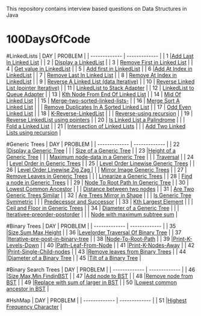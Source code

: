 This repository contains interview based questions on Data Structures in Java

# 100DaysOfCode

#LinkedLists
| DAY  | PROBLEM |
| ------------- | ------------- |
| 1  |[Add Last In Linked List](https://github.com/sakshamlamba109/100DaysOfCode/blob/master/Linked%20List/Add%20Last%20In%20Linked%20List.txt) |
| 2  | [Display a LinkedList](https://github.com/sakshamlamba109/100DaysOfCode/blob/master/Linked%20List/Display%20a%20LinkedList.txt)  |
| 3  | [Remove First in Linked List](https://github.com/sakshamlamba109/100DaysOfCode/blob/master/Linked%20List/Remove%20First.txt)  |
| 4  | [Get value in LinkedList](https://github.com/sakshamlamba109/100DaysOfCode/blob/master/Linked%20List/Get%20value%20in%20LinkedList.txt)  |
| 5 | [Add first in LinkedList](https://github.com/sakshamlamba109/100DaysOfCode/blob/master/Linked%20List/Add%20first%20in%20LinkedList.java)  |
| 6 |[Add At Index in LinkedList](https://github.com/sakshamlamba109/100DaysOfCode/blob/master/Linked%20List/AddAtIndex.txt)  |
| 7  | [Remove Last In Linked List](https://github.com/sakshamlamba109/100DaysOfCode/blob/master/Linked%20List/Remove%20Last%20At%20Index.txt)  |
| 8  | [Remove At Index in LinkedList](https://github.com/sakshamlamba109/100DaysOfCode/blob/master/Linked%20List/Remove%20At%20Index.txt)  |
| 9  | [Reverse A Linked List (data Iterative)](https://github.com/sakshamlamba109/100DaysOfCode/blob/master/Linked%20List/Reverse%20A%20Linked%20List%20(data%20Iterative).txt)  |
| 10  | [Reverse Linked List (pointer Iterative)](https://github.com/sakshamlamba109/100DaysOfCode/blob/master/Linked%20List/Reverse%20Linked%20List%20(pointer%20Iterative).txt)  |
| 11  | [LinkedList to Stack Adapter](https://github.com/sakshamlamba109/100DaysOfCode/blob/master/Linked%20List/LinkedList%20to%20Stack%20Adapter.txt) |
| 12  | [LinkedList to Queue Adapter](https://github.com/sakshamlamba109/100DaysOfCode/blob/master/Linked%20List/LinkedList%20to%20Queue%20Adapter.txt)  |
| 13  | [Kth Node From End Of Linked List](https://github.com/sakshamlamba109/100DaysOfCode/blob/master/Linked%20List/Kth%20Node%20From%20End%20Of%20Linked%20List.txt)  |
| 14  | [Mid Of Linked List](https://github.com/sakshamlamba109/100DaysOfCode/blob/master/Linked%20List/Mid%20Of%20Linked%20List.txt)  |
| 15 | [Merge-two-sorted-linked-lists-](https://github.com/sakshamlamba109/100DaysOfCode/blob/master/Linked%20List/merge-two-sorted-linked-lists-official.txt)  |
| 16  | [Merge Sort A Linked List](https://github.com/sakshamlamba109/100DaysOfCode/blob/master/Linked%20List/Merge%20Sort%20A%20Linked%20List.txt) |
|      | [Remove Duplicates In A Sorted Linked List](https://github.com/sakshamlamba109/100DaysOfCode/blob/master/Linked%20List/Remove%20duplicates%20from%20a%20sorted%20Linked%20List.java) |
| 17 | [Odd Even Linked List](https://github.com/sakshamlamba109/100DaysOfCode/blob/master/Linked%20List/Odd%20Even%20Linked%20List.java) |
| 18 | [K-Reverse-LinkedList](https://github.com/sakshamlamba109/100DaysOfCode/blob/35a05b4cf7e76cf3b8741fc14c83ce39a1bf3767/Linked%20List/K-Reverse-LinkedList.java) |
|    | [Reverse-using recursion](https://github.com/sakshamlamba109/100DaysOfCode/blob/35a05b4cf7e76cf3b8741fc14c83ce39a1bf3767/Linked%20List/Display-Reverse-LinkedList.java) |
| 19 | [Reverse LinkedList using pointers](https://github.com/sakshamlamba109/100DaysOfCode/blob/master/Linked%20List/Reverse%20Linked%20List%20using%20pointer.java) |
| 20 | [Is Linked List a Palindrome](https://github.com/sakshamlamba109/100DaysOfCode/blob/master/Linked%20List/Is%20Linked%20List%20a%20Palindrome.java) |
|    | [Fold a Linked List](https://github.com/sakshamlamba109/100DaysOfCode/blob/master/Linked%20List/Fold%20a%20Linked%20List.java) |
| 21 | [Intersection of Linked Lists](https://github.com/sakshamlamba109/100DaysOfCode/blob/master/Linked%20List/Intersection%20of%20Linked%20List.java) |
|    | [Add Two Linked Lists using recursion](https://github.com/sakshamlamba109/100DaysOfCode/blob/master/Linked%20List/Add%20two%20Linked%20Lists.java) |




#Generic Trees
| DAY  | PROBLEM |
| ------------- | ------------- |
| 22  |[Display a Generic Tree](https://github.com/sakshamlamba109/100DaysOfCode/blob/master/Generic%20Trees/Display%20a%20Generic%20Tree.java) |
|     | [Size of a Generic Tree](https://github.com/sakshamlamba109/100DaysOfCode/blob/master/Generic%20Trees/Size%20of%20a%20Generic%20Tree.java)  |
| 23  |[Height of a Generic Tree](https://github.com/sakshamlamba109/100DaysOfCode/blob/master/Generic%20Trees/Height%20of%20a%20Generic%20Tree.java) |
|     | [Maximum node-data in a Generic Tree](https://github.com/sakshamlamba109/100DaysOfCode/blob/master/Generic%20Trees/Maximum%20in%20Generic%20Trees.java)  |
|     | [Traversal](https://github.com/sakshamlamba109/100DaysOfCode/blob/master/Generic%20Trees/Generic%20Tree%20-%20Traversals%20(pre-order%2C%20Post-order).java)  |
| 24  | [Level Order in Generic Trees](https://github.com/sakshamlamba109/100DaysOfCode/blob/master/Generic%20Trees/Level-Order-Generic-Tree.java)  |
| 25  | [Level Order Linewise Generic Trees](https://github.com/sakshamlamba109/100DaysOfCode/blob/master/Generic%20Trees/Levelorder%20Linewise%20in%20Generic%20Trees.java)  |
| 26  | [Level Order Linewise Zig Zag ](https://github.com/sakshamlamba109/100DaysOfCode/blob/master/Generic%20Trees/Levelorder%20Linewise%20Zig%20Zag.java)  |
|     | [Mirror Image Generic Trees](https://github.com/sakshamlamba109/100DaysOfCode/blob/master/Generic%20Trees/Mirror%20image%20of%20a%20Generic%20Tree.java)  |
| 27  | [Remove Leaves in Generic Trees](https://github.com/sakshamlamba109/100DaysOfCode/blob/master/Generic%20Trees/Remove%20Leaves%20in%20Generic%20Trees.java)  |
|     | [Linearize a Generic Trees](https://github.com/sakshamlamba109/100DaysOfCode/blob/master/Generic%20Trees/Linearize%20a%20Generic%20Tree.java)  |
|  28 | [Find a node in Generic Trees](https://github.com/sakshamlamba109/100DaysOfCode/blob/master/Generic%20Trees/Find%20data%20in%20Generic%20Tree.java)  |
|  29 | [Node To Root Path In Generic Tree](https://github.com/sakshamlamba109/100DaysOfCode/blob/master/Generic%20Trees/Node%20To%20Root%20Path%20In%20Generic%20Tree.java)  |
|  30 | [Lowest Common Ancestor](https://github.com/sakshamlamba109/100DaysOfCode/blob/master/Generic%20Trees/Lowest%20Common%20Ancestor%20in%20Generic%20Trees.java)  |
|     | [Distance between two nodes](https://github.com/sakshamlamba109/100DaysOfCode/blob/master/Generic%20Trees/Distance%20between%20the%20nodes.java)  |
|  31 | [Are Two Generic Trees Similar](https://github.com/sakshamlamba109/100DaysOfCode/blob/master/Generic%20Trees/Are%20Generic%20Trees%20Similar.java)  |
|  32 | [Are Trees Mirror in Shape](https://github.com/sakshamlamba109/100DaysOfCode/blob/master/Generic%20Trees/Are%20trees%20mirror%20in%20shape.java)  |
|     | [Is Generic Tree Symmetric](https://github.com/sakshamlamba109/100DaysOfCode/blob/master/Generic%20Trees/Is%20Generic%20Tree%20Symmetric.java)  |
|     | [Predecessor and Successor](https://github.com/sakshamlamba109/100DaysOfCode/blob/master/Generic%20Trees/predecessor%20And%20Successor%20Of%20a%20Generic%20Tree.java)  |
|  33 | [Kth Largest Element](https://github.com/sakshamlamba109/100DaysOfCode/blob/master/Generic%20Trees/Kth%20Largest%20Element%20in%20Generic%20Tree.java)  |
|     | [Ceil and Floor in Generic Trees](https://github.com/sakshamlamba109/100DaysOfCode/blob/master/Generic%20Trees/Ceil%20and%20Floor%20In%20a%20Generic%20Tree.java)  |
|  34 | [Diameter of a Generic Tree](https://github.com/sakshamlamba109/100DaysOfCode/blob/master/Generic%20Trees/Diameter%20of%20Generic%20Tree.java)  |
|     | [Iterativee-preorder-postorder](https://github.com/sakshamlamba109/100DaysOfCode/blob/master/Generic%20Trees/Iterative-preorder-postorder%20in%20Generic%20Trees.java)  |
|     | [Node with maximum subtree sum](https://github.com/sakshamlamba109/100DaysOfCode/blob/master/Generic%20Trees/Node%20With%20Maximum%20Subtree%20Sum.java)  |

#Binary Trees
| DAY  | PROBLEM |
| ------------- | ------------- |
|  35 |[Size,Sum,Max,Height](https://github.com/sakshamlamba109/100DaysOfCode/blob/master/Binary%20Trees/Size%2C%20Sum%2C%20Max_Value%2C%20Height%20in%20a%20Generic%20Tree.java) |
|  36 |[Levelorder Traversal Of Binary Tree](https://github.com/sakshamlamba109/100DaysOfCode/blob/master/Binary%20Trees/Levelorder%20Traversal%20Of%20Binary%20Tree.java) |
|  37 |[Iterative-pre-post-in-binary-tree](https://github.com/sakshamlamba109/100DaysOfCode/blob/master/Binary%20Trees/Iterative-pre-in-post-order%20in%20binary%20tree.java) |
|  38 |[Node-To-Root-Path](https://github.com/sakshamlamba109/100DaysOfCode/blob/master/Binary%20Trees/Node-To-Root-Path.java) |
|  39 |[Print-K-Levels-Down](https://github.com/sakshamlamba109/100DaysOfCode/blob/master/Binary%20Trees/Print-K-Levels-Down.java) |
|  40 |[Path-Leaf-From-Node](https://github.com/sakshamlamba109/100DaysOfCode/blob/master/Binary%20Trees/Path-Leaf-From-Node.java) |
|  41 |[Print-K-Nodes-Away](https://github.com/sakshamlamba109/100DaysOfCode/blob/master/Binary%20Trees/Print-K-Nodes-Away.java) |
|  42 |[Print-Single-Child-nodes](https://github.com/sakshamlamba109/100DaysOfCode/blob/master/Binary%20Trees/Print%20Single%20Child%20Nodes.java) |
|  43 |[Remove leaves from Binary Trees](https://github.com/sakshamlamba109/100DaysOfDSA/blob/master/Binary%20Trees/Remove-Leaves.java) |
|  44 |[Diameter of a Binary Tree](https://github.com/sakshamlamba109/100DaysOfDSA/blob/master/Binary%20Trees/Diameter%20of%20a%20Binary%20Tree.java) |
|  45 |[Tilt of a Binary Tree](https://github.com/sakshamlamba109/100DaysOfDSA/blob/master/Binary%20Trees/Tilt%20of%20a%20binary%20tree.java) |

#Binary Search Trees
| DAY  | PROBLEM |
| ------------- | ------------- |
|  46 |[Size,Max,Min,FindinBST](https://github.com/sakshamlamba109/100DaysOfDSA/blob/master/Binary%20Search%20Tree/Size%2C%20Sum%2C%20Max%2C%20Min%20and%20find%20in%20a%20BST.java) |
|  47 |[Add node to BST](https://github.com/sakshamlamba109/100DaysOfDSA/blob/master/Binary%20Search%20Tree/Add%20node%20to%20BST.java) |
|  48 |[Remove node from BST](https://github.com/sakshamlamba109/100DaysOfDSA/blob/master/Binary%20Search%20Tree/Remove%20Node%20in%20BST.java) |
|  49 |[Replace with sum of larger in BST](https://github.com/sakshamlamba109/100DaysOfDSA/blob/master/Binary%20Search%20Tree/Replace%20with%20sum%20of%20larger.java) |
|  50 |[Lowest common ancestor in BST](https://github.com/sakshamlamba109/100DaysOfDSA/blob/master/Binary%20Search%20Tree/Lowest%20common%20ancestor%20in%20BST.java) |

#HshMap
| DAY  | PROBLEM |
| ------------- | ------------- |
|  51 |[Highest Frequency Character](https://github.com/sakshamlamba109/100DaysOfDSA/blob/master/HashMap/Highest%20Frequency%20Character.java.txt) |







